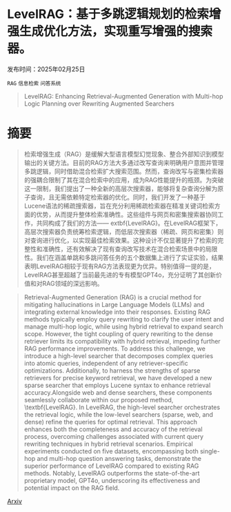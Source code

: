 # LevelRAG：基于多跳逻辑规划的检索增强生成优化方法，实现重写增强的搜索器。

发布时间：2025年02月25日

`RAG` `信息检索` `问答系统`

> LevelRAG: Enhancing Retrieval-Augmented Generation with Multi-hop Logic Planning over Rewriting Augmented Searchers

# 摘要

> 检索增强生成（RAG）是缓解大型语言模型幻觉现象、整合外部知识到模型输出的关键方法。目前的RAG方法大多通过改写查询来明确用户意图并管理多跳逻辑，同时借助混合检索扩大搜索范围。然而，查询改写与密集检索器的强耦合限制了其在混合检索中的应用，成为RAG性能提升的瓶颈。为突破这一限制，我们提出了一种全新的高层次搜索器，能够将复杂查询分解为原子查询，且无需依赖特定检索器的优化。同时，我们开发了一种基于Lucene语法的稀疏搜索器，旨在充分利用稀疏检索器在精准关键词检索方面的优势，从而提升整体检索准确性。这些组件与网页和密集搜索器协同工作，共同构成了我们的方法——	extbf{LevelRAG}。在LevelRAG框架下，高层次搜索器负责统筹检索逻辑，而低层次搜索器（稀疏、网页和密集）则对查询进行优化，以实现最佳检索效果。这种设计不仅显著提升了检索的完整性和准确性，还有效解决了现有查询改写技术在混合检索场景中的局限性。我们在涵盖单跳和多跳问答任务的五个数据集上进行了实证实验，结果表明LevelRAG相较于现有RAG方法表现更为优异。特别值得一提的是，LevelRAG甚至超越了当前最先进的专有模型GPT4o，充分证明了其创新价值和对RAG领域的深远影响。

> Retrieval-Augmented Generation (RAG) is a crucial method for mitigating hallucinations in Large Language Models (LLMs) and integrating external knowledge into their responses. Existing RAG methods typically employ query rewriting to clarify the user intent and manage multi-hop logic, while using hybrid retrieval to expand search scope. However, the tight coupling of query rewriting to the dense retriever limits its compatibility with hybrid retrieval, impeding further RAG performance improvements. To address this challenge, we introduce a high-level searcher that decomposes complex queries into atomic queries, independent of any retriever-specific optimizations. Additionally, to harness the strengths of sparse retrievers for precise keyword retrieval, we have developed a new sparse searcher that employs Lucene syntax to enhance retrieval accuracy.Alongside web and dense searchers, these components seamlessly collaborate within our proposed method, \textbf{LevelRAG}. In LevelRAG, the high-level searcher orchestrates the retrieval logic, while the low-level searchers (sparse, web, and dense) refine the queries for optimal retrieval. This approach enhances both the completeness and accuracy of the retrieval process, overcoming challenges associated with current query rewriting techniques in hybrid retrieval scenarios. Empirical experiments conducted on five datasets, encompassing both single-hop and multi-hop question answering tasks, demonstrate the superior performance of LevelRAG compared to existing RAG methods. Notably, LevelRAG outperforms the state-of-the-art proprietary model, GPT4o, underscoring its effectiveness and potential impact on the RAG field.

[Arxiv](https://arxiv.org/abs/2502.18139)